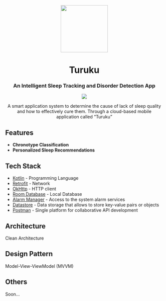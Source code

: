 <div align="center">
  <div style="display: inline-block;">
    <img src="https://github.com/user-attachments/assets/332282a3-d3ad-4682-abb7-3e5e6d24f836" width="150px"/>
  </div>
  <h1 align="center">Turuku</h1>
  <h3>An Intelligent Sleep Tracking and Disorder Detection App</h3>

  <p align="center">
    <a href="https://skillicons.dev">
      <img src="https://skillicons.dev/icons?i=kotlin,androidstudio,figma,postman,okhttp,square" />
    </a>
  </p>

  A smart application system to determine the cause of lack of sleep quality and how to effectively cure them. Through a cloud-based mobile application called “Turuku”

</div>

## Features
- **Chronotype Classification**
- **Personalized Sleep Recommendations**

## Tech Stack
- [Kotlin](https://kotlinlang.org/) - Programming Language
- [Retrofit](https://square.github.io/retrofit/) - Network
- [OkHttp](https://square.github.io/okhttp/) - HTTP client
- [Room Database](https://developer.android.com/reference/kotlin/androidx/room/RoomDatabase) - Local Database
- [Alarm Manager](https://developer.android.com/reference/android/app/AlarmManager) - Access to the system alarm services
- [Datastore](https://developer.android.com/topic/libraries/architecture/datastore?hl=id) - Data storage that allows to store key-value pairs or objects
- [Postman](https://www.postman.com/) - Single platform for collaborative API development

## Architecture
Clean Architecture

## Design Pattern
Model-View-ViewModel (MVVM)

## Others
Soon...
